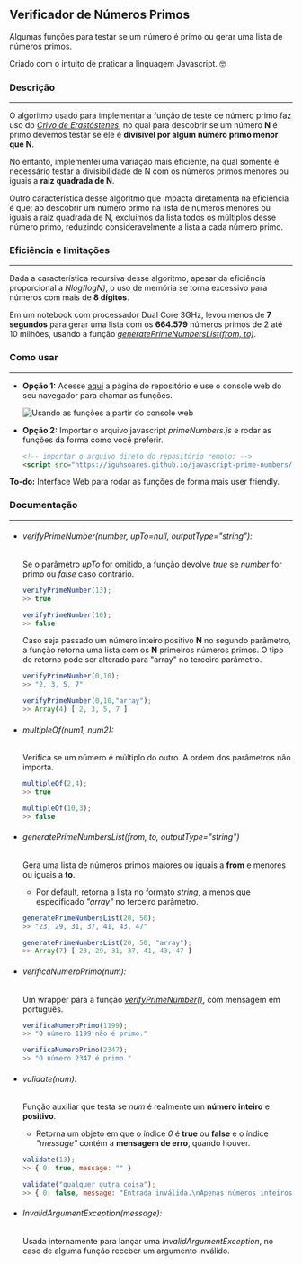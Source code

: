 ## Verificador de Números Primos

Algumas funções para testar se um número é primo ou gerar uma lista de números primos.

Criado com o intuito de praticar a linguagem Javascript. :nerd_face:

### Descrição

---

O algoritmo usado para implementar a função de teste de número primo faz uso do
[_Crivo de Erastóstenes_](https://pt.wikipedia.org/wiki/Crivo_de_Erat%C3%B3stenes), no qual para descobrir se um número **N** é primo
devemos testar se ele é **divisível por algum número primo menor que N**.

No entanto, implementei uma variação mais eficiente, na qual somente é
necessário testar a divisibilidade de N com os números primos menores ou
iguais a **raiz quadrada de N**.

Outro característica desse algoritmo que impacta diretamenta
na eficiência é que: ao descobrir um número primo na lista de números
menores ou iguais a raiz quadrada de N, excluímos da lista todos os
múltiplos desse número primo, reduzindo consideravelmente a lista a cada
número primo.

### Eficiência e limitações

---

Dada a característica recursiva desse algoritmo, apesar da eficiência
proporcional a _Nlog(logN)_, o uso de memória se torna excessivo para
números com mais de **8 dígitos**.

Em um notebook com
processador Dual Core 3GHz, levou menos de **7 segundos** para
gerar uma lista com os **664.579** números primos de 2 até 10 milhões, usando a função [_generatePrimeNumbersList(from, to)_](#generate-primes).

### Como usar

---

- **Opção 1:** Acesse [aqui](https://iguhsoares.github.io/javascript-prime-numbers/) a página do repositório e use o console web do seu navegador para chamar as funções.

  ![Usando as funções a partir do console web](https://i.imgur.com/v4Bgh1h.png)

- **Opção 2:** Importar o arquivo javascript _primeNumbers.js_ e rodar as funções da forma como você preferir.

  ```html
  <!-- importar o arquivo direto do repositório remoto: -->
  <script src="https://iguhsoares.github.io/javascript-prime-numbers/primeNumbers.js"></script>
  ```

**To-do:** Interface Web para rodar as funções de forma mais user friendly.

### Documentação

---

- <h6 id="is-prime-number"><i>verifyPrimeNumber(number, upTo=null, outputType="string")</i>:</h6>

  Se o parâmetro _upTo_ for omitido, a função devolve _true_ se _number_ for primo ou _false_ caso contrário.

  ```Javascript
  verifyPrimeNumber(13);
  >> true

  verifyPrimeNumber(10);
  >> false
  ```

  Caso seja passado um número inteiro positivo **N** no segundo parâmetro, a função retorna uma lista com os **N** primeiros números primos. O tipo de retorno pode ser alterado para "array" no terceiro parâmetro.

  ```Javascript
  verifyPrimeNumber(0,10);
  >> "2, 3, 5, 7"

  verifyPrimeNumber(0,10,"array");
  >> Array(4) [ 2, 3, 5, 7 ]
  ```

- ###### _multipleOf(num1, num2):_

  Verifica se um número é múltiplo do outro. A ordem dos parâmetros não importa.

  ```Javascript
  multipleOf(2,4);
  >> true

  multipleOf(10,3);
  >> false
  ```

- <h6 id="generate-primes"><i>generatePrimeNumbersList(from, to, outputType="string")</i></h6>

  Gera uma lista de números primos maiores ou iguais a **from** e menores ou iguais a **to**.

  - Por default, retorna a lista no formato _string_, a menos que especificado <i>"array"</i> no terceiro parâmetro.

  ```Javascript
  generatePrimeNumbersList(20, 50);
  >> "23, 29, 31, 37, 41, 43, 47"

  generatePrimeNumbersList(20, 50, "array");
  >> Array(7) [ 23, 29, 31, 37, 41, 43, 47 ]
  ```

- ###### _verificaNumeroPrimo(num):_

  Um wrapper para a função [_verifyPrimeNumber()_](#is-prime-number), com mensagem em português.

  ```Javascript
  verificaNumeroPrimo(1199);
  >> "O número 1199 não é primo."

  verificaNumeroPrimo(2347);
  >> "O número 2347 é primo."
  ```

- ###### _validate(num):_

  Função auxiliar que testa se _num_ é realmente um **número inteiro** e **positivo**.

  - Retorna um objeto em que o índice _0_ é **true** ou **false** e o índice _\"message\"_ contém a **mensagem de erro**, quando houver.

  ```Javascript
  validate(13);
  >> { 0: true, message: "" }

  validate("qualquer outra coisa");
  >> { 0: false, message: "Entrada inválida.\nApenas números inteiros positivos serão computados." }
  ```

- ###### _InvalidArgumentException(message):_
  Usada internamente para lançar uma _InvalidArgumentException_, no caso de alguma função receber um argumento inválido.
